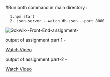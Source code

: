 
#Run both command in main directory : 

      1.npm start 
      2. json-server --watch db.json --port 8080 

  ![Gokwik--Front-End-assignment-](CaptureJPG.jpg)

  output of assignment part 1 - 
                        
   [Watch Video](https://www.loom.com/share/ce10b57e3cbb47128ee6460173ab62e9)



  output of assignment part-2 - 
        
   [Watch Video](https://www.loom.com/share/2948a308b0364ff78e227bb38f0e2520)

